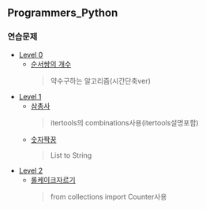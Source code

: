 ## Programmers_Python

### 연습문제
* [Level 0](https://github.com/Yusiwon/Programmers_Python/tree/main/src/%EC%97%B0%EC%8A%B5%EB%AC%B8%EC%A0%9C/level0)
  * [순서쌍의 개수](https://github.com/Yusiwon/Programmers_Python/blob/main/src/%EC%97%B0%EC%8A%B5%EB%AC%B8%EC%A0%9C/level0/%EC%88%9C%EC%84%9C%EC%8C%8D%EC%9D%98%EA%B0%9C%EC%88%98.py)
    > 약수구하는 알고리즘(시간단축ver)
* [Level 1](https://github.com/Yusiwon/Programmers_Python/tree/main/src/%EC%97%B0%EC%8A%B5%EB%AC%B8%EC%A0%9C/level1)
  * [삼총사](https://github.com/Yusiwon/Programmers_Python/blob/main/src/%EC%97%B0%EC%8A%B5%EB%AC%B8%EC%A0%9C/level1/%EC%82%BC%EC%B4%9D%EC%82%AC.py)
    > itertools의 combinations사용(itertools설명포함)
  * [숫자짝꿍](https://github.com/Yusiwon/Programmers_Python/blob/main/src/%EC%97%B0%EC%8A%B5%EB%AC%B8%EC%A0%9C/level1/%EC%88%AB%EC%9E%90%EC%A7%9D%EA%BF%8D.py)
    > List to String
* [Level 2](https://github.com/Yusiwon/Programmers_Python/tree/main/src/%EC%97%B0%EC%8A%B5%EB%AC%B8%EC%A0%9C/level2)
  * [롤케이크자르기](https://github.com/Yusiwon/Programmers_Python/blob/main/src/%EC%97%B0%EC%8A%B5%EB%AC%B8%EC%A0%9C/level2/%EB%A1%A4%EC%BC%80%EC%9D%B4%ED%81%AC%EC%9E%90%EB%A5%B4%EA%B8%B0.py)
    > from collections import Counter사용

